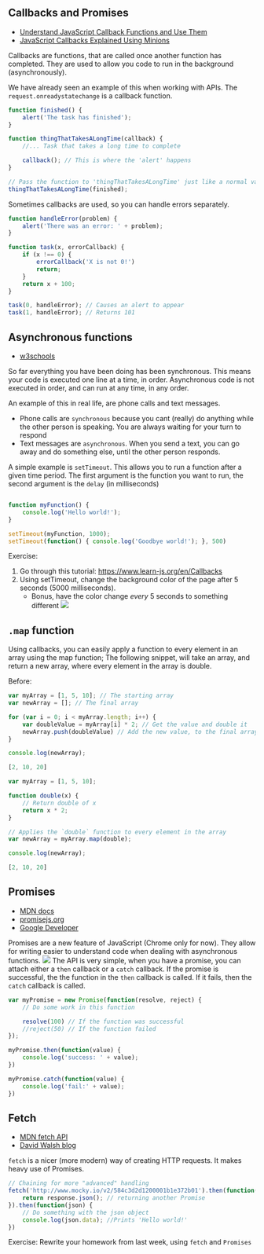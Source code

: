 Callbacks and Promises
---
 - [Understand JavaScript Callback Functions and Use Them](http://javascriptissexy.com/understand-javascript-callback-functions-and-use-them/)
 - [JavaScript Callbacks Explained Using Minions ](https://medium.freecodecamp.com/javascript-callbacks-explained-using-minions-da272f4d9bcd#.83dht6ta8)

Callbacks are functions, that are called once another function has completed.
They are used to allow you code to run in the background (asynchronously).

We have already seen an example of this when working with APIs.
The `request.onreadystatechange` is a callback function.

```JavaScript
function finished() {
    alert('The task has finished');
}

function thingThatTakesALongTime(callback) {
    //... Task that takes a long time to complete

    callback(); // This is where the 'alert' happens
}

// Pass the function to 'thingThatTakesALongTime' just like a normal variable
thingThatTakesALongTime(finished);
```


Sometimes callbacks are used, so you can handle errors separately.
```JavaScript
function handleError(problem) {
    alert('There was an error: ' + problem);
}

function task(x, errorCallback) {
    if (x !== 0) {
        errorCallback('X is not 0!')
        return;
    }
    return x + 100;
}

task(0, handleError); // Causes an alert to appear
task(1, handleError); // Returns 101
```

## Asynchronous functions
 - [w3schools](http://www.w3schools.com/jsref/met_win_settimeout.asp)

So far everything you have been doing has been synchronous.
This means your code is executed one line at a time, in order.
Asynchronous code is not executed in order, and can run at any time, in any order.

An example of this in real life, are phone calls and text messages.
- Phone calls are `synchronous` because you cant (really) do anything while the other person is speaking.
    You are always waiting for your turn to respond
- Text messages are `asynchronous`.
    When you send a text, you can go away and do something else, until the other person responds.

A simple example is `setTimeout`.
This allows you to run a function after a given time period.
The first argument is the function you want to run, the second argument is the `delay` (in milliseconds)

```JavaScript

function myFunction() {
    console.log('Hello world!');
}

setTimeout(myFunction, 1000);
setTimeout(function() { console.log('Goodbye world!'); }, 500)
```

Exercise:
1. Go through this tutorial: https://www.learn-js.org/en/Callbacks
2. Using setTimeout, change the background color of the page after 5 seconds (5000 milliseconds).
    - Bonus, have the color change *every* 5 seconds to something different
    ![](http://g.recordit.co/g2EqBccNzh.gif)

## `.map` function
Using callbacks, you can easily apply a function to every element in an array using the map function;
The following snippet, will take an array, and return a new array, where every element in the array is double.

Before:
```JavaScript
var myArray = [1, 5, 10]; // The starting array
var newArray = []; // The final array

for (var i = 0; i < myArray.length; i++) {
    var doubleValue = myArray[i] * 2; // Get the value and double it
    newArray.push(doubleValue) // Add the new value, to the final array
}

console.log(newArray);

[2, 10, 20]
```

```JavaScript
var myArray = [1, 5, 10];

function double(x) {
    // Return double of x
    return x * 2;
}

// Applies the `double` function to every element in the array
var newArray = myArray.map(double);

console.log(newArray);

[2, 10, 20]
```

## Promises

 - [MDN docs](https://developer.mozilla.org/en/docs/Web/JavaScript/Reference/Global_Objects/Promise)
 - [promisejs.org](https://www.promisejs.org/)
 - [Google Developer](https://developers.google.com/web/fundamentals/getting-started/primers/promises)

Promises are a new feature of JavaScript (Chrome only for now).
They allow for writing easier to understand code when dealing with asynchronous functions.
![](http://exploringjs.com/es6/images/promises----promise_states_simple.jpg)
The API is very simple, when you have a promise, you can attach either a `then` callback or a `catch` callback.
If the promise is successful, the the function in the `then` callback is called. If it fails, then the `catch` callback is called.

```JavaScript
var myPromise = new Promise(function(resolve, reject) {
    // Do some work in this function

    resolve(100) // If the function was successful
    //reject(50) // If the function failed
});

myPromise.then(function(value) {
    console.log('success: ' + value);
})

myPromise.catch(function(value) {
    console.log('fail:' + value);
})
```

## Fetch
 - [MDN fetch API](https://developer.mozilla.org/en/docs/Web/API/Fetch_API)
 - [David Walsh blog](https://davidwalsh.name/fetch)

`fetch` is a nicer (more modern) way of creating HTTP requests. It makes heavy use of Promises.

```JavaScript
// Chaining for more "advanced" handling
fetch('http://www.mocky.io/v2/584c3d2d1200001b1e372b01').then(function(response) {
	return response.json(); // returning another Promise
}).then(function(json) {
    // Do something with the json object
    console.log(json.data); //Prints 'Hello world!'
})
```

Exercise: Rewrite your homework from last week, using `fetch` and `Promises`
